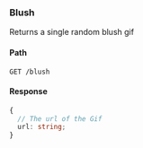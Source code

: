 ### Blush

Returns a single random blush gif

#### Path

```HTTP
GET /blush
```

#### Response

```ts
{
  // The url of the Gif
  url: string;
}
```
